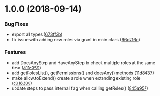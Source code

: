 # 1.0.0 (2018-09-14)


### Bug Fixes

* export all types ([673ff3b](https://github.com/EndemolShineGroup/acl/commit/673ff3b))
* fix issue with adding new roles via grant in main class ([66d716c](https://github.com/EndemolShineGroup/acl/commit/66d716c))


### Features

* add DoesAnyStep and HaveAnyStep to check multiple roles at the same time ([411c959](https://github.com/EndemolShineGroup/acl/commit/411c959))
* add getRolesList(), getPermissions() and doesAny() methods ([11d8437](https://github.com/EndemolShineGroup/acl/commit/11d8437))
* make allow.toExtend() create a role when extending existing role ([c018300](https://github.com/EndemolShineGroup/acl/commit/c018300))
* update steps to pass internal flag when calling getRoles() ([845a957](https://github.com/EndemolShineGroup/acl/commit/845a957))
